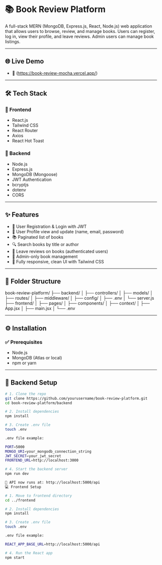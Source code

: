 # 📚 Book Review Platform

A full-stack MERN (MongoDB, Express.js, React, Node.js) web application that allows users to browse, review, and manage books. Users can register, log in, view their profile, and leave reviews. Admin users can manage book listings.

---

## 🌐 Live Demo

- 🔗 (https://book-review-mocha.vercel.app/)


---

## 🛠️ Tech Stack

### 🔹 Frontend

- React.js
- Tailwind CSS
- React Router
- Axios
- React Hot Toast

### 🔹 Backend

- Node.js
- Express.js
- MongoDB (Mongoose)
- JWT Authentication
- bcryptjs
- dotenv
- CORS

---

## ✨ Features

- 🔐 User Registration & Login with JWT
- 🙋 User Profile view and update (name, email, password)
- 📚 Paginated list of books
- 🔍 Search books by title or author
- 📝 Leave reviews on books (authenticated users)
- 👮 Admin-only book management
- 🧭 Fully responsive, clean UI with Tailwind CSS

---

## 📁 Folder Structure

book-review-platform/
├── backend/
│ ├── controllers/
│ ├── models/
│ ├── routes/
│ ├── middleware/
│ ├── config/
│ ├── .env
│ └── server.js
├── frontend/
│ ├── pages/
│ ├── components/
│ ├── context/
│ ├── App.jsx
│ ├── main.jsx
│ └── .env


---

## ⚙️ Installation

### ✅ Prerequisites

- Node.js
- MongoDB (Atlas or local)
- npm or yarn

---

## 🚀 Backend Setup

```bash
# 1. Clone the repo
git clone https://github.com/yourusername/book-review-platform.git
cd book-review-platform/backend

# 2. Install dependencies
npm install

# 3. Create .env file
touch .env

.env file example:

PORT=5000
MONGO_URI=your_mongodb_connection_string
JWT_SECRET=your_jwt_secret
FRONTEND_URL=http://localhost:3000

# 4. Start the backend server
npm run dev

📍 API now runs at: http://localhost:5000/api
💻 Frontend Setup

# 1. Move to frontend directory
cd ../frontend

# 2. Install dependencies
npm install

# 3. Create .env file
touch .env

.env file example:

REACT_APP_BASE_URL=http://localhost:5000/api

# 4. Run the React app
npm start